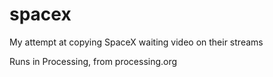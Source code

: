 # spacex
My attempt at copying SpaceX waiting video on their streams

Runs in Processing, from processing.org
